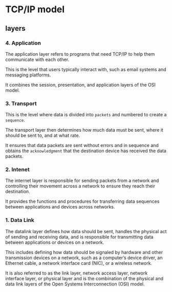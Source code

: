 # TCP/IP model

## layers

### 4. Application

The application layer refers to programs that need TCP/IP to help them communicate with each other.

This is the level that users typically interact with, such as email systems and messaging platforms.

It combines the session, presentation, and application layers of the OSI model.

### 3. Transport

This is the level where data is divided into `packets` and numbered to create a `sequence`.

The transport layer then determines how much data must be sent, where it should be sent to, and at what rate.

It ensures that data packets are sent without errors and in sequence and obtains the `acknowledgment` that the destination device has received the data packets.

### 2. Intenet

The internet layer is responsible for sending packets from a network and controlling their movement across a network to ensure they reach their destination.

It provides the functions and procedures for transferring data sequences between applications and devices across networks.

### 1. Data Link

The datalink layer defines how data should be sent, handles the physical act of sending and receiving data, and is responsible for transmitting data between applications or devices on a network.

This includes defining how data should be signaled by hardware and other transmission devices on a network, such as a computer’s device driver, an Ethernet cable, a network interface card (NIC), or a wireless network.

It is also referred to as the link layer, network access layer, network interface layer, or physical layer and is the combination of the physical and data link layers of the Open Systems Interconnection (OSI) model.
